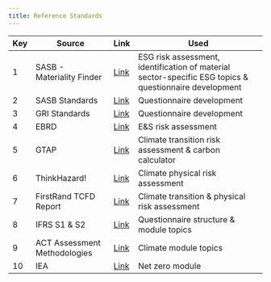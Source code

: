 ```yaml
---
title: Reference Standards
---
```


| Key | Source                       | Link                                                                                                                   | Used                                                                                                   |
| --- | ---------------------------- | ---------------------------------------------------------------------------------------------------------------------- | ------------------------------------------------------------------------------------------------------ |
| 1   | SASB - Materiality Finder    | [Link](https://sasb.ifrs.org/standards/materiality-finder/)                                                            | ESG risk assessment, identification of material sector-specific ESG topics & questionnaire development |
| 2   | SASB Standards               | [Link](https://sasb.ifrs.org/standards/download/)                                                                      | Questionnaire development                                                                              |
| 3   | GRI Standards                | [Link](https://www.globalreporting.org/how-to-use-the-gri-standards/gri-standards-english-language/)                   | Questionnaire development                                                                              |
| 4   | EBRD                         | [Link](https://www.ebrd.com/downloads/about/sustainability/ebrd-risk-english.pdf)                                      | E\&S risk assessment                                                                                   |
| 5   | GTAP                         | [Link](https://www.gtap.agecon.purdue.edu/)                                                                            | Climate transition risk assessment & carbon calculator                                                 |
| 6   | ThinkHazard!                 | [Link](https://thinkhazard.org/en/report/227-south-africa)                                                             | Climate physical risk assessment                                                                       |
| 7   | FirstRand TCFD Report        | [Link](https://www.firstrand.co.za/media/investors/annual-reporting/firstrand-tcfd-report-2022.pdf)                    | Climate transition & physical risk assessment                                                          |
| 8   | IFRS S1 & S2                 | [Link](https://www.ifrs.org/issued-standards/ifrs-sustainability-standards-navigator/ifrs-s1-general-requirements/)    | Questionnaire structure & module topics                                                                |
| 9   | ACT Assessment Methodologies | [Link](https://actinitiative.org/en/act-methodologies/)                                                                | Climate module topics                                                                                  |
| 10  | IEA                          | [Link](https://www.iea.org/data-and-statistics/data-product/net-zero-by-2050-scenario#tables-for-scenario-projections) | Net zero module                                                                                        |
